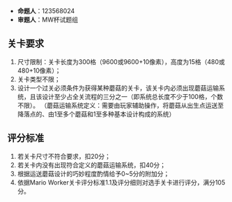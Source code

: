 - **命题人**：123568024
- **审题人**：MW杯试题组

## 关卡要求

1. 尺寸限制：关卡长度为300格（9600或9600+10像素），高度为15格（480或480+10像素）；
2. 关卡类型不限；
3. 设计一个过关必须条件为获得某种蘑菇的关卡，该关卡内必须出现蘑菇运输系统，且该设计至少占全关流程的三分之一（即系统总长度不少于100格，个数不限）。
    （蘑菇运输系统定义：需要由玩家辅助操作，将蘑菇从出生点运送至降落点的、由1至多个蘑菇和1至多种基本设计构成的系统）

## 评分标准

1. 若关卡尺寸不符合要求，扣20分；
2. 若关卡内没有出现符合定义的蘑菇运输系统，扣40分；
3. 根据运送蘑菇设计的巧妙程度酌情给予0~5分的附加分；
4. 依据Mario Worker关卡评分标准1.1及评分细则对选手关卡进行评分，满分105分。